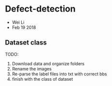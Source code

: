 # Defect-detection
* Wei Li
* Feb 19 2018

## Dataset class
TODO:
1. Download data and organize folders
2. Rename the images
3. Re-parse the label files into txt with correct bbs
4. finish with the class of dataset